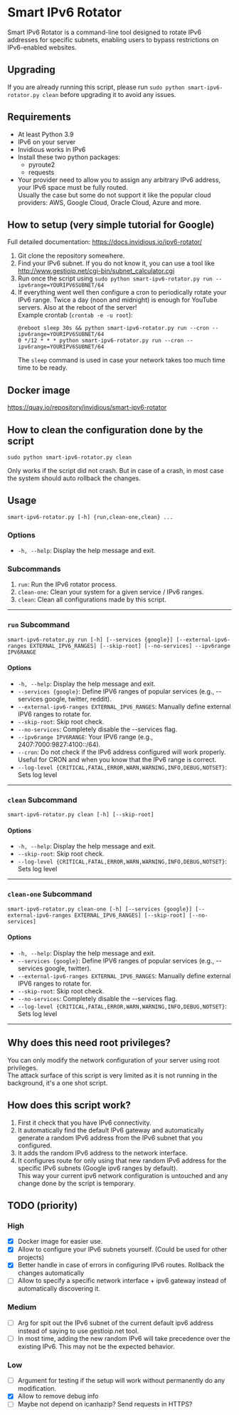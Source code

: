# Smart IPv6 Rotator

Smart IPv6 Rotator is a command-line tool designed to rotate IPv6 addresses for specific subnets, enabling users to bypass restrictions on IPv6-enabled websites.

## Upgrading
If you are already running this script, please run `sudo python smart-ipv6-rotator.py clean` before upgrading it to avoid any issues.

## Requirements
- At least Python 3.9
- IPv6 on your server
- Invidious works in IPv6
- Install these two python packages:
  - pyroute2
  - requests
- Your provider need to allow you to assign any arbitrary IPv6 address, your IPv6 space must be fully routed.  
  Usually the case but some do not support it like the popular cloud providers: AWS, Google Cloud, Oracle Cloud, Azure and more.

## How to setup (very simple tutorial for Google)
Full detailed documentation: https://docs.invidious.io/ipv6-rotator/

1. Git clone the repository somewhere.
2. Find your IPv6 subnet. If you do not know it, you can use a tool like http://www.gestioip.net/cgi-bin/subnet_calculator.cgi
3. Run once the script using `sudo python smart-ipv6-rotator.py run --ipv6range=YOURIPV6SUBNET/64`
4. If everything went well then configure a cron to periodically rotate your IPv6 range.
   Twice a day (noon and midnight) is enough for YouTube servers. Also at the reboot of the server!  
   Example crontab (`crontab -e -u root`):
   ```
   @reboot sleep 30s && python smart-ipv6-rotator.py run --cron --ipv6range=YOURIPV6SUBNET/64
   0 */12 * * * python smart-ipv6-rotator.py run --cron --ipv6range=YOURIPV6SUBNET/64
   ```  
   The `sleep` command is used in case your network takes too much time time to be ready.

## Docker image
https://quay.io/repository/invidious/smart-ipv6-rotator

## How to clean the configuration done by the script
```
sudo python smart-ipv6-rotator.py clean
```

Only works if the script did not crash. But in case of a crash, in most case the system should auto rollback the changes.

## Usage

```plaintext
smart-ipv6-rotator.py [-h] {run,clean-one,clean} ...
```

### Options

- `-h, --help`: Display the help message and exit.

### Subcommands

1. `run`: Run the IPv6 rotator process.
2. `clean-one`: Clean your system for a given service / IPv6 ranges.
3. `clean`: Clean all configurations made by this script.

---

### `run` Subcommand

```plaintext
smart-ipv6-rotator.py run [-h] [--services {google}] [--external-ipv6-ranges EXTERNAL_IPV6_RANGES] [--skip-root] [--no-services] --ipv6range IPV6RANGE
```

#### Options

- `-h, --help`: Display the help message and exit.
- `--services {google}`: Define IPV6 ranges of popular services (e.g., --services google, twitter, reddit).
- `--external-ipv6-ranges EXTERNAL_IPV6_RANGES`: Manually define external IPV6 ranges to rotate for.
- `--skip-root`: Skip root check.
- `--no-services`: Completely disable the --services flag.
- `--ipv6range IPV6RANGE`: Your IPV6 range (e.g., 2407:7000:9827:4100::/64).
- `--cron`: Do not check if the IPv6 address configured will work properly. Useful for CRON and when you know that the IPv6 range is correct.
- `--log-level {CRITICAL,FATAL,ERROR,WARN,WARNING,INFO,DEBUG,NOTSET}`: Sets log level

---

### `clean` Subcommand

```plaintext
smart-ipv6-rotator.py clean [-h] [--skip-root]
```

#### Options

- `-h, --help`: Display the help message and exit.
- `--skip-root`: Skip root check.
- `--log-level {CRITICAL,FATAL,ERROR,WARN,WARNING,INFO,DEBUG,NOTSET}`: Sets log level

---

### `clean-one` Subcommand

```plaintext
smart-ipv6-rotator.py clean-one [-h] [--services {google}] [--external-ipv6-ranges EXTERNAL_IPV6_RANGES] [--skip-root] [--no-services]
```

#### Options

- `-h, --help`: Display the help message and exit.
- `--services {google}`: Define IPV6 ranges of popular services (e.g., --services google, twitter).
- `--external-ipv6-ranges EXTERNAL_IPV6_RANGES`: Manually define external IPV6 ranges to rotate for.
- `--skip-root`: Skip root check.
- `--no-services`: Completely disable the --services flag.
- `--log-level {CRITICAL,FATAL,ERROR,WARN,WARNING,INFO,DEBUG,NOTSET}`: Sets log level

---


## Why does this need root privileges?

You can only modify the network configuration of your server using root privileges.  
The attack surface of this script is very limited as it is not running in the background, it's a one shot script.

## How does this script work?
1. First it check that you have IPv6 connectivity.
2. It automatically find the default IPv6 gateway and automatically generate a random IPv6 address from the IPv6 subnet that you configured.
3. It adds the random IPv6 address to the network interface.
4. It configures route for only using that new random IPv6 address for the specific IPv6 subnets (Google ipv6 ranges by default).  
   This way your current ipv6 network configuration is untouched and any change done by the script is temporary.

## TODO (priority)
### High
- [x] Docker image for easier use.
- [x] Allow to configure your IPv6 subnets yourself. (Could be used for other projects)
- [x] Better handle in case of errors in configuring IPv6 routes. Rollback the changes automatically
- [ ] Allow to specify a specific network interface + ipv6 gateway instead of automatically discovering it.
### Medium
- [ ] Arg for spit out the IPv6 subnet of the current default ipv6 address instead of saying to use gestioip.net tool.
- [ ] In most time, adding the new random IPv6 will take precedence over the existing IPv6. This may not be the expected behavior.
### Low
- [ ] Argument for testing if the setup will work without permanently do any modification.
- [X] Allow to remove debug info
- [ ] Maybe not depend on icanhazip? Send requests in HTTPS?
